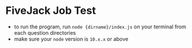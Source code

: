 # FiveJack Job Test

- to run the program, run `node {dirname}/index.js` on your terminal from each question directories
- make sure your `node` version is `10.x.x` or above
